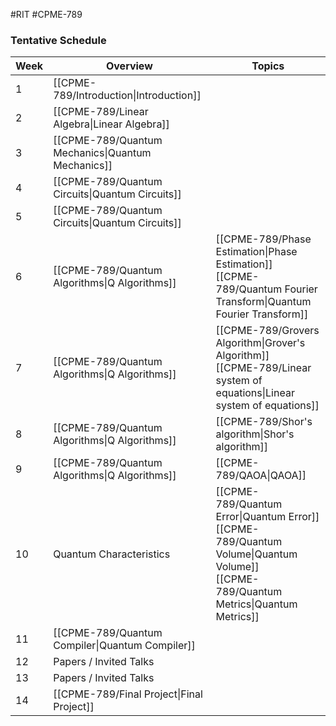#RIT #CPME-789
### Tentative Schedule

Week | Overview | Topics
------ | ------ | -------
1 | [[CPME-789/Introduction\|Introduction]]
2 | [[CPME-789/Linear Algebra\|Linear Algebra]]
3 | [[CPME-789/Quantum Mechanics\|Quantum Mechanics]]
4 | [[CPME-789/Quantum Circuits\|Quantum Circuits]]
5 | [[CPME-789/Quantum Circuits\|Quantum Circuits]]
6 | [[CPME-789/Quantum Algorithms\|Q Algorithms]] | [[CPME-789/Phase Estimation\|Phase Estimation]]<br>[[CPME-789/Quantum Fourier Transform\|Quantum Fourier Transform]]
7 | [[CPME-789/Quantum Algorithms\|Q Algorithms]] | [[CPME-789/Grovers Algorithm\|Grover's Algorithm]]<br>[[CPME-789/Linear system of equations\|Linear system of equations]]
8 | [[CPME-789/Quantum Algorithms\|Q Algorithms]] | [[CPME-789/Shor's algorithm\|Shor's algorithm]]
9 | [[CPME-789/Quantum Algorithms\|Q Algorithms]] | [[CPME-789/QAOA\|QAOA]]
10 | Quantum Characteristics | [[CPME-789/Quantum Error\|Quantum Error]]<br>[[CPME-789/Quantum Volume\|Quantum Volume]]<br>[[CPME-789/Quantum Metrics\|Quantum Metrics]]
11 | [[CPME-789/Quantum Compiler\|Quantum Compiler]]
12 | Papers / Invited Talks
13 | Papers / Invited Talks
14 | [[CPME-789/Final Project\|Final Project]]

